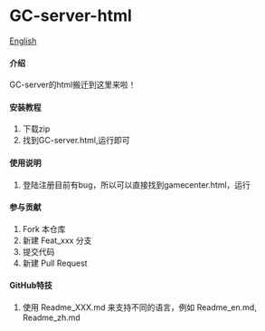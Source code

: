 # GC-server-html

[English](https://github.com/easonlee66/GC-server_html/tree/master/README.en.md)

#### 介绍
GC-server的html搬迁到这里来啦！


#### 安装教程

1.  下载zip
2.  找到GC-server.html,运行即可

#### 使用说明

1.  登陆注册目前有bug，所以可以直接找到gamecenter.html，运行

#### 参与贡献

1.  Fork 本仓库
2.  新建 Feat_xxx 分支
3.  提交代码
4.  新建 Pull Request


#### GitHub特技

1.  使用 Readme\_XXX.md 来支持不同的语言，例如 Readme\_en.md, Readme\_zh.md
